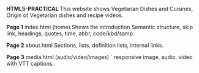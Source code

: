 
**HTML5-PRACTICAL**
This website shows Vegetarian Dishes and Cuisines, Origin of Vegetarian dishes and recipe videos.


**Page 1**
index.html (home) Shows the introduction 
Semantic structure, skip link, headings,
quotes, time, abbr, code/kbd/samp.

**Page 2**
about.html
Sections, lists, definition lists, internal
links.

**Page 3**
media.html (audio/video/images)
<picture>` responsive image, audio, video
with VTT captions.
